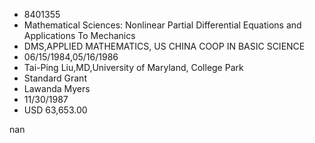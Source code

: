 
* 8401355
* Mathematical Sciences: Nonlinear Partial Differential Equations and Applications To Mechanics
* DMS,APPLIED MATHEMATICS, US CHINA COOP IN BASIC SCIENCE
* 06/15/1984,05/16/1986
* Tai-Ping Liu,MD,University of Maryland, College Park
* Standard Grant
* Lawanda Myers
* 11/30/1987
* USD 63,653.00

nan
